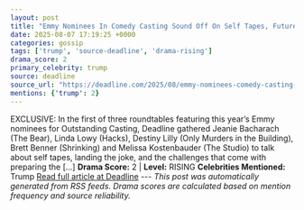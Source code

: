 ```yaml
---
layout: post
title: "Emmy Nominees In Comedy Casting Sound Off On Self Tapes, Future Of Their Jobs & Whether Trump’s Assault On DEI Should Worry Hollywood"
date: 2025-08-07 17:19:25 +0000
categories: gossip
tags: ['trump', 'source-deadline', 'drama-rising']
drama_score: 2
primary_celebrity: trump
source: deadline
source_url: "https://deadline.com/2025/08/emmy-nominees-comedy-casting-2025-1236480042/"
mentions: {'trump': 2}
---
```


EXCLUSIVE: In the first of three roundtables featuring this year’s Emmy nominees for Outstanding Casting, Deadline gathered Jeanie Bacharach (The Bear), Linda Lowy (Hacks), Destiny Lilly (Only Murders in the Building), Brett Benner (Shrinking) and Melissa Kostenbauder (The Studio) to talk about self tapes, landing the joke, and the challenges that come with preparing the […] **Drama Score:** 2 | **Level:** RISING **Celebrities Mentioned:** Trump [Read full article at Deadline](https://deadline.com/2025/08/emmy-nominees-comedy-casting-2025-1236480042/) --- *This post was automatically generated from RSS feeds. Drama scores are calculated based on mention frequency and source reliability.*